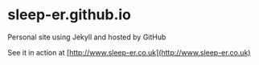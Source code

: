 sleep-er.github.io
==================

Personal site using Jekyll and hosted by GitHub

See it in action at [http://www.sleep-er.co.uk](http://www.sleep-er.co.uk)

